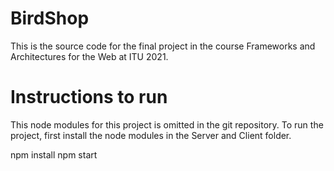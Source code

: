 # BirdShop

This is the source code for the final project in the course Frameworks and Architectures for the Web at ITU 2021.

# Instructions to run

This node modules for this project is omitted in the git repository. To run the project, first install the node modules in the Server and Client folder.

npm install
npm start
